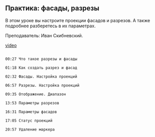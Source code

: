 ## Практика: фасады, разрезы

В этом уроке вы настроите проекции фасадов и разрезов. А также подробнее разберетесь в их параметрах. 

Преподаватель: Иван Скибневский. 

[video](https://player.softculture.cc/embed/online/ARC/ARC_59.21.12_L5-7_Practice_Facades_Sections)

```chapters

00:27 Что такое разрезы и фасады

01:18 Как создать разрез и фасад

02:32 Фасады. Настройка проекций

06:57 Разрезы. Настройка проекций

09:35 Отображение. Диапазон

13:53 Параметры разрезов

16:31 Параметры фасадов

17:05 Статус проекций

20:57 Удаление маркера

```
